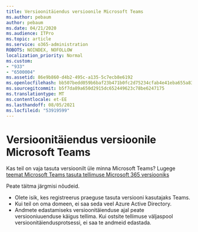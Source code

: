 ```yaml
---
title: Versioonitäiendus versioonile Microsoft Teams
ms.author: pebaum
author: pebaum
ms.date: 04/21/2020
ms.audience: ITPro
ms.topic: article
ms.service: o365-administration
ROBOTS: NOINDEX, NOFOLLOW
localization_priority: Normal
ms.custom:
- "933"
- "6500004"
ms.assetid: 86e9b860-d4b2-495c-a135-5c7ecb8e6192
ms.openlocfilehash: bb507bedd059b6baf23b471b0fc2d75234cfab4e41eba655a83a645c65669680
ms.sourcegitcommit: b5f7da89a650d2915dc652449623c78be6247175
ms.translationtype: MT
ms.contentlocale: et-EE
ms.lasthandoff: 08/05/2021
ms.locfileid: "53919599"
---
```

# <a name="upgrade-to-the-full-version-of-microsoft-teams"></a>Versioonitäiendus versioonile Microsoft Teams

Kas teil on vaja tasuta versioonilt üle minna Microsoft Teams? Lugege [teemat Microsoft Teams tasuta tellimuse Microsoft 365 versiooniks](https://docs.microsoft.com/microsoftteams/upgrade-freemium)

Peate täitma järgmisi nõudeid.

- Olete isik, kes registreerus praeguse tasuta versiooni kasutajaks Teams.
- Kui teil on oma domeen, ei saa seda veel Azure Active Directory.
- Andmete edastamiseks versioonitäienduse ajal peate versiooniuuenduse käigus tellima. Kui ostsite tellimuse väljaspool versioonitäiendusprotsessi, ei saa te andmeid edastada.
